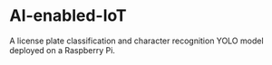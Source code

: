 # AI-enabled-IoT
A license plate classification and character recognition YOLO model deployed on a Raspberry Pi.


